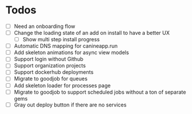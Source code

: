 # Todos
- [ ] Need an onboarding flow
- [ ] Change the loading state of an add on install to have a better UX
  - [ ] Show multi step install progress
- [ ] Automatic DNS mapping for canineapp.run
- [ ] Add skeleton animations for async view models
- [ ] Support login without Github
- [ ] Support organization projects
- [ ] Support dockerhub deployments
- [ ] Migrate to goodjob for queues
- [ ] Add skeleton loader for processes page
- [ ] Migrate to goodjob to support scheduled jobs without a ton of separate gems
- [ ] Gray out deploy button if there are no services